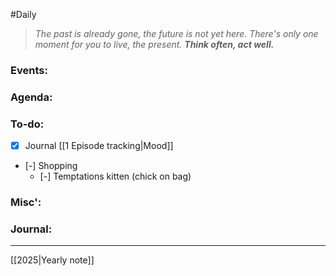 #Daily
>*The past is already gone, the future is not yet here. There's only one moment for you to live, the present.*
>***Think often, act well.***
### Events:

### Agenda:

### To-do:
- [x] Journal [[1 Episode tracking|Mood]]
- [-] Shopping
	- [-] Temptations kitten (chick on bag)
### Misc':

### Journal:


---
[[2025|Yearly note]]